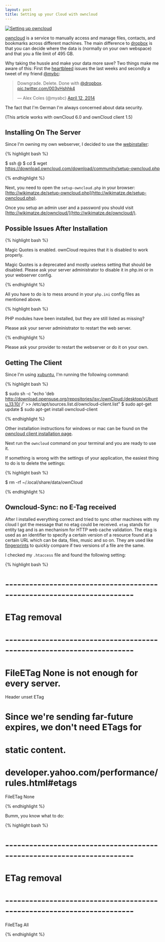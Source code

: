 ```yaml
---
layout: post
title: Setting up your Cloud with owncloud
---
```


<a href="https://farm6.staticflickr.com/5113/13957019295_306e62d553_o_d.png" title="Setting up owncloud" class="fancybox"><img src="https://farm6.staticflickr.com/5113/13957019295_f2225c931c_z_d.jpg" class="big center" alt="Setting up owncloud"/></a>


[owncloud](http://owncloud.org/) is a service to manually access and manage files, contacts, and bookmarks across
different machines. The main difference to [dropbox](https://www.dropbox.com/) is that you can decide where the data is
(normally on your own webspace) and that you a file limit of 495 GB.


Why taking the hussle and make your data more save? Two things make me aware of this: First the [heartbleed](http://en.wikipedia.org/wiki/Heartbleed) issues the last weeks and secondly a tweet of my friend [@mybc](https://twitter.com/myabc):


<blockquote class="twitter-tweet" lang="en"><p>Downgrade. Delete.&#10;&#10;Done with <a href="https://twitter.com/Dropbox">@dropbox</a>. <a href="http://t.co/003vHshhk4">pic.twitter.com/003vHshhk4</a></p>&mdash; Alex Coles (@myabc) <a href="https://twitter.com/myabc/statuses/454899329439125505">April 12, 2014</a></blockquote>
<script async src="//platform.twitter.com/widgets.js" charset="utf-8"></script>


The fact that I'm German I'm always concerned about data security.


(This article works with ownCloud 6.0 and ownCloud client 1.5)


## Installing On The Server

Since I'm owning my own webserver, I decided to use the [webinstaller](http://owncloud.org/install/):


{% highlight bash %}

$ ssh <username>@<yourwebserver>
$ cd <the-directory-where-you-want-to-have-owncloud-installed>
$ wget https://download.owncloud.com/download/community/setup-owncloud.php

{% endhighlight %}


Next, you need to open the `setup-owncloud.php` in your browser: [http://wikimatze.de/setup-owncloud.php](http://wikimatze.de/setup-owncloud.php).


Once you setup an admin user and a password you should visit [http://wikimatze.de/owncloud/](http://wikimatze.de/owncloud/).


## Possible Issues After Installation

{% highlight bash %}

Magic Quotes is enabled. ownCloud requires that it is disabled to work
properly.

Magic Quotes is a deprecated and mostly useless setting that should be
disabled. Please ask your server administrator to disable it in php.ini
or in your webserver config.

{% endhighlight %}


All you have to do is to mess around in your `php.ini` config files as mentioned above.


{% highlight bash %}

PHP modules have been installed, but they are still listed as missing?

Please ask your server administrator to restart the web server.

{% endhighlight %}


Please ask your provider to restart the webserver or do it on your own.


## Getting The Client

Since I'm using [xubuntu](http://xubuntu.org/news/14-04-release/), I'm running the following command:


{% highlight bash %}

$ sudo sh -c "echo 'deb http://download.opensuse.org/repositories/isv:/ownCloud:/desktop/xUbuntu_13.10/ /' >> /etc/apt/sources.list.d/owncloud-client.list"
$ sudo apt-get update
$ sudo apt-get install owncloud-client

{% endhighlight %}


Other installation instructions for windows or mac can be found on the [owncloud client installation page](http://owncloud.org/sync-clients/).


Next run the `owncloud` command on your terminal and you are ready to use it.


If something is wrong with the settings of your application, the easiest thing to do is to delete the settings:


{% highlight bash %}

$ rm -rf ~/.local/share/data/ownCloud

{% endhighlight %}


## Owncloud-Sync: no E-Tag received

After I installed everything correct and tried to sync other machines with my
cloud I got the message that no etag could be received. `etag` stands for entity tag and is an mechanism for HTTP web
cache validation. The etag is used as an identifier to specify a certain version of a resource found at a certain URL
which can be data, files, music and so on. They are used like [fingerprints](http://en.wikipedia.org/wiki/Fingerprint_%28computing%29) to quickly compare if two versions of a file are the same.


I checked my `.htaccess` file and found the following setting:


{% highlight bash %}

# ----------------------------------------------------------------------
# ETag removal
# ----------------------------------------------------------------------

# FileETag None is not enough for every server.
<IfModule mod_headers.c>
  Header unset ETag
</IfModule>

# Since we're sending far-future expires, we don't need ETags for
# static content.
#   developer.yahoo.com/performance/rules.html#etags
FileETag None

{% endhighlight %}


Bumm, you know what to do:


{% highlight bash %}

# ----------------------------------------------------------------------
# ETag removal
# ----------------------------------------------------------------------

FileETag All

{% endhighlight %}

